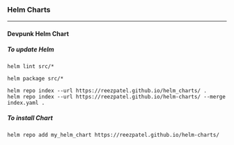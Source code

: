 ### Helm Charts

---

#### Devpunk Helm Chart

##### To update Helm

```
helm lint src/*

helm package src/*

helm repo index --url https://reezpatel.github.io/helm_charts/ .
helm repo index --url https://reezpatel.github.io/helm-charts/ --merge index.yaml .
```

##### To install Chart

```
helm repo add my_helm_chart https://reezpatel.github.io/helm-charts/
```
